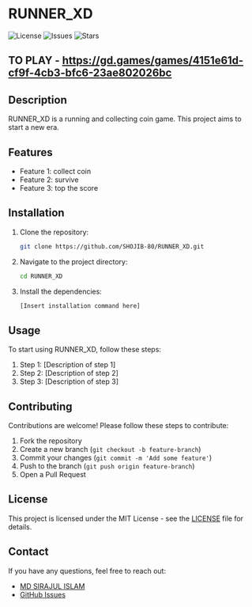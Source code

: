 # RUNNER_XD

![License](https://img.shields.io/github/license/SHOJIB-80/RUNNER_XD)
![Issues](https://img.shields.io/github/issues/SHOJIB-80/RUNNER_XD)
![Stars](https://img.shields.io/github/stars/SHOJIB-80/RUNNER_XD)

## TO PLAY - https://gd.games/games/4151e61d-cf9f-4cb3-bfc6-23ae802026bc

## Description

RUNNER_XD is a running and collecting coin game. This project aims to  start a new era.

## Features

- Feature 1: collect coin
- Feature 2: survive 
- Feature 3: top the score
## Installation

1. Clone the repository:
    ```sh
    git clone https://github.com/SHOJIB-80/RUNNER_XD.git
    ```
2. Navigate to the project directory:
    ```sh
    cd RUNNER_XD
    ```
3. Install the dependencies:
    ```sh
    [Insert installation command here]
    ```

## Usage

To start using RUNNER_XD, follow these steps:

1. Step 1: [Description of step 1]
2. Step 2: [Description of step 2]
3. Step 3: [Description of step 3]

## Contributing

Contributions are welcome! Please follow these steps to contribute:

1. Fork the repository
2. Create a new branch (`git checkout -b feature-branch`)
3. Commit your changes (`git commit -m 'Add some feature'`)
4. Push to the branch (`git push origin feature-branch`)
5. Open a Pull Request

## License

This project is licensed under the MIT License - see the [LICENSE](LICENSE) file for details.

## Contact

If you have any questions, feel free to reach out:

- [MD SIRAJUL ISLAM](mailto:shojib456123@gmail.com)
- [GitHub Issues](https://github.com/SHOJIB-80/RUNNER_XD/issues)
